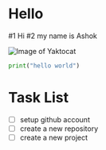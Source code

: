 # Hello
#1 Hi 
#2 my name is Ashok

![Image of Yaktocat](https://octodex.github.com/images/yaktocat.png)

```Python
print("hello world")
````

# Task List

- [ ] setup github account
- [ ] create a new repository
- [ ] create a new project

